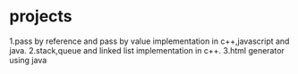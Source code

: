 # projects
1.pass by reference and pass by value implementation in c++,javascript and java.
2.stack,queue and linked list implementation in c++.
3.html generator using java
